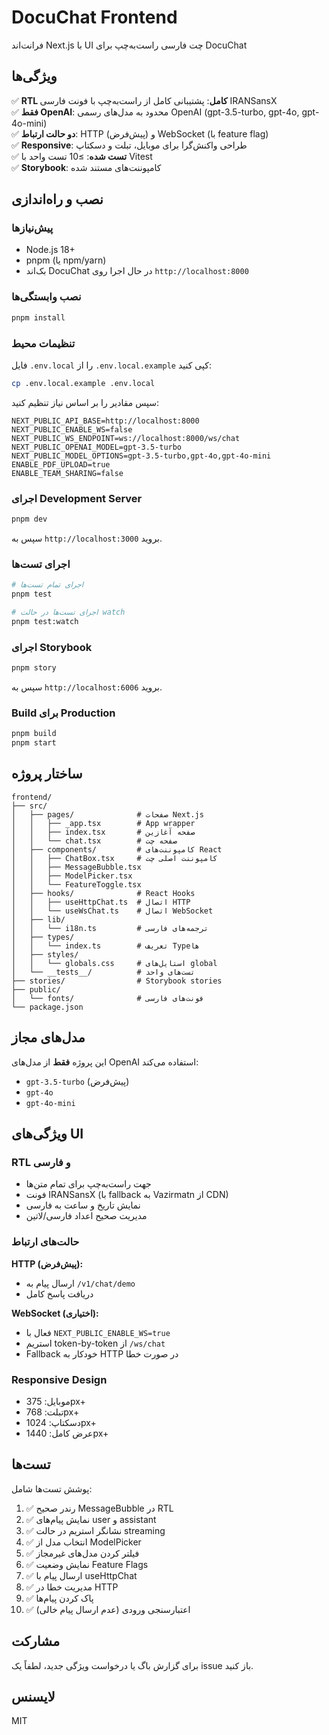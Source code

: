 # DocuChat Frontend

فرانت‌اند Next.js با UI چت فارسی راست‌به‌چپ برای DocuChat

## ویژگی‌ها

✅ **RTL کامل**: پشتیبانی کامل از راست‌به‌چپ با فونت فارسی IRANSansX  
✅ **فقط OpenAI**: محدود به مدل‌های رسمی OpenAI (gpt-3.5-turbo, gpt-4o, gpt-4o-mini)  
✅ **دو حالت ارتباط**: HTTP (پیش‌فرض) و WebSocket (با feature flag)  
✅ **Responsive**: طراحی واکنش‌گرا برای موبایل، تبلت و دسکتاپ  
✅ **تست شده**: ≥10 تست واحد با Vitest  
✅ **Storybook**: کامپوننت‌های مستند شده  

## نصب و راه‌اندازی

### پیش‌نیازها

- Node.js 18+
- pnpm (یا npm/yarn)
- بک‌اند DocuChat در حال اجرا روی `http://localhost:8000`

### نصب وابستگی‌ها

```bash
pnpm install
```

### تنظیمات محیط

فایل `.env.local` را از `.env.local.example` کپی کنید:

```bash
cp .env.local.example .env.local
```

سپس مقادیر را بر اساس نیاز تنظیم کنید:

```env
NEXT_PUBLIC_API_BASE=http://localhost:8000
NEXT_PUBLIC_ENABLE_WS=false
NEXT_PUBLIC_WS_ENDPOINT=ws://localhost:8000/ws/chat
NEXT_PUBLIC_OPENAI_MODEL=gpt-3.5-turbo
NEXT_PUBLIC_MODEL_OPTIONS=gpt-3.5-turbo,gpt-4o,gpt-4o-mini
ENABLE_PDF_UPLOAD=true
ENABLE_TEAM_SHARING=false
```

### اجرای Development Server

```bash
pnpm dev
```

سپس به `http://localhost:3000` بروید.

### اجرای تست‌ها

```bash
# اجرای تمام تست‌ها
pnpm test

# اجرای تست‌ها در حالت watch
pnpm test:watch
```

### اجرای Storybook

```bash
pnpm story
```

سپس به `http://localhost:6006` بروید.

### Build برای Production

```bash
pnpm build
pnpm start
```

## ساختار پروژه

```
frontend/
├── src/
│   ├── pages/              # صفحات Next.js
│   │   ├── _app.tsx        # App wrapper
│   │   ├── index.tsx       # صفحه آغازین
│   │   └── chat.tsx        # صفحه چت
│   ├── components/         # کامپوننت‌های React
│   │   ├── ChatBox.tsx     # کامپوننت اصلی چت
│   │   ├── MessageBubble.tsx
│   │   ├── ModelPicker.tsx
│   │   └── FeatureToggle.tsx
│   ├── hooks/              # React Hooks
│   │   ├── useHttpChat.ts  # اتصال HTTP
│   │   └── useWsChat.ts    # اتصال WebSocket
│   ├── lib/
│   │   └── i18n.ts         # ترجمه‌های فارسی
│   ├── types/
│   │   └── index.ts        # تعریف Type‌ها
│   ├── styles/
│   │   └── globals.css     # استایل‌های global
│   └── __tests__/          # تست‌های واحد
├── stories/                # Storybook stories
├── public/
│   └── fonts/              # فونت‌های فارسی
└── package.json
```

## مدل‌های مجاز

این پروژه **فقط** از مدل‌های OpenAI استفاده می‌کند:

- `gpt-3.5-turbo` (پیش‌فرض)
- `gpt-4o`
- `gpt-4o-mini`

## ویژگی‌های UI

### RTL و فارسی

- جهت راست‌به‌چپ برای تمام متن‌ها
- فونت IRANSansX (با fallback به Vazirmatn از CDN)
- نمایش تاریخ و ساعت به فارسی
- مدیریت صحیح اعداد فارسی/لاتین

### حالت‌های ارتباط

**HTTP (پیش‌فرض):**
- ارسال پیام به `/v1/chat/demo`
- دریافت پاسخ کامل

**WebSocket (اختیاری):**
- فعال با `NEXT_PUBLIC_ENABLE_WS=true`
- استریم token-by-token از `/ws/chat`
- Fallback خودکار به HTTP در صورت خطا

### Responsive Design

- موبایل: 375px+
- تبلت: 768px+
- دسکتاپ: 1024px+
- عرض کامل: 1440px+

## تست‌ها

پوشش تست‌ها شامل:

1. ✅ رندر صحیح MessageBubble در RTL
2. ✅ نمایش پیام‌های user و assistant
3. ✅ نشانگر استریم در حالت streaming
4. ✅ انتخاب مدل از ModelPicker
5. ✅ فیلتر کردن مدل‌های غیرمجاز
6. ✅ نمایش وضعیت Feature Flags
7. ✅ ارسال پیام با useHttpChat
8. ✅ مدیریت خطا در HTTP
9. ✅ پاک کردن پیام‌ها
10. ✅ اعتبارسنجی ورودی (عدم ارسال پیام خالی)

## مشارکت

برای گزارش باگ یا درخواست ویژگی جدید، لطفاً یک issue باز کنید.

## لایسنس

MIT
